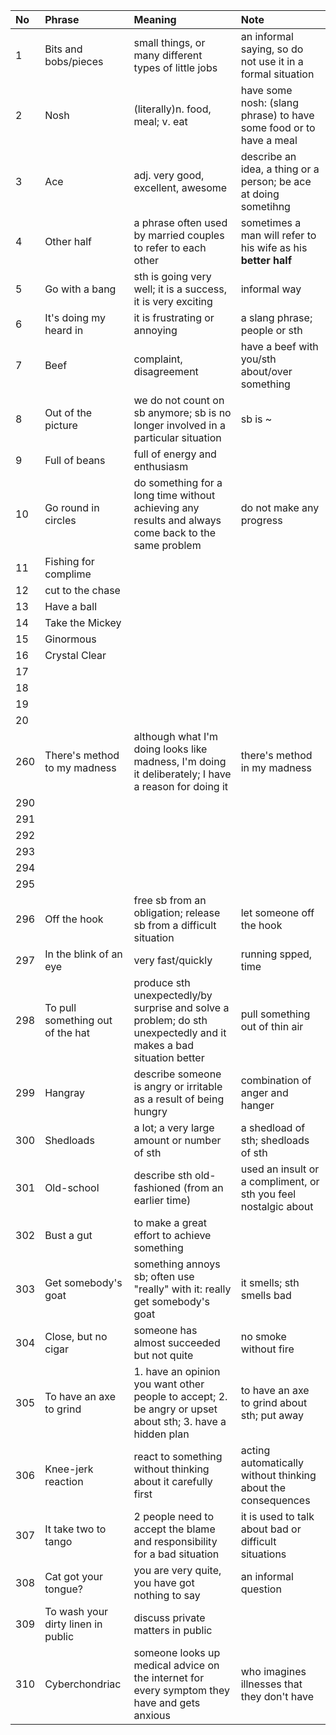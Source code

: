 | No  | Phrase                             | Meaning                                                                                                           | Note                                                               |
|:----|:-----------------------------------|:------------------------------------------------------------------------------------------------------------------|:-------------------------------------------------------------------|
| 1   | Bits and bobs/pieces               | small things, or many different types of little jobs                                                              | an informal saying, so do not use it in a formal situation         |
| 2   | Nosh                               | (literally)n. food, meal; v. eat                                                                                  | have some nosh: (slang phrase) to have some food or to have a meal |
| 3   | Ace                                | adj. very good, excellent, awesome                                                                                | describe an idea, a thing or a person; be ace at doing sometihng   |
| 4   | Other half                         | a phrase often used by married couples to refer to each other                                                     | sometimes a man will refer to his wife as his **better half**      |
| 5   | Go with a bang                     | sth is going very well; it is a success, it is very exciting                                                      | informal way                                                       |
| 6   | It's doing my heard in             | it is frustrating or annoying                                                                                     | a slang phrase; people or sth                                      |
| 7   | Beef                               | complaint, disagreement                                                                                           | have a beef with you/sth about/over something                      |
| 8   | Out of the picture                 | we do not count on sb anymore; sb is no longer involved in a particular situation                                 | sb is ~                                                            |
| 9   | Full of beans                      | full of energy and enthusiasm                                                                                     |                                                                    |
| 10  | Go round in circles                | do something for a long time without achieving any results and always come back to the same problem               | do not make any progress                                           |
| 11  | Fishing for complime               |
| 12  | cut to the chase                   |
| 13  | Have a ball                        |
| 14  | Take the Mickey                    |
| 15  | Ginormous                          |
| 16  | Crystal Clear                      |
| 17  |
| 18  |
| 19  |
| 20  |
| 260 | There's method to my madness       | although what I'm doing looks like madness, I'm doing it deliberately; I have a reason for doing it               | there's method in my madness                                       |
| 290 |
| 291 |
| 292 |
| 293 |
| 294 |
| 295 |
| 296 | Off the hook                       | free sb from an obligation; release sb from a difficult situation                                                 | let someone off the hook                                           |
| 297 | In the blink of an eye             | very fast/quickly                                                                                                 | running spped, time                                                |
| 298 | To pull something out of the hat   | produce sth unexpectedly/by surprise and solve a problem; do sth unexpectedly and it makes a bad situation better | pull something out of thin air                                     |
| 299 | Hangray                            | describe someone is angry or irritable as a result of being hungry                                                | combination of anger and hanger                                    |
| 300 | Shedloads                          | a lot; a very large amount or number of sth                                                                       | a shedload of sth; shedloads of sth                                |
| 301 | Old-school                         | describe sth old-fashioned (from an earlier time)                                                                 | used an insult or a compliment, or sth you feel nostalgic about    |
| 302 | Bust a gut                         | to make a great effort to achieve something                                                                       |                                                                    |
| 303 | Get somebody's goat                | something annoys sb; often use "really" with it: really get somebody's goat                                       | it smells; sth smells bad                                          |
| 304 | Close, but no cigar                | someone has almost succeeded but not quite                                                                        | no smoke without fire                                              |
| 305 | To have an axe to grind            | 1. have an opinion you want other people to accept; 2. be angry or upset about sth; 3. have a hidden plan         | to have an axe to grind about sth; put away                        |
| 306 | Knee-jerk reaction                 | react to something without thinking about it carefully first                                                      | acting automatically without thinking about the consequences       |
| 307 | It take two to tango               | 2 people need to accept the blame and responsibility for a bad situation                                          | it is used to talk about bad or difficult situations               |
| 308 | Cat got your tongue?               | you are very quite, you have got nothing to say                                                                   | an informal question                                               |
| 309 | To wash your dirty linen in public | discuss private matters in public                                                                                 |                                                                    |
| 310 | Cyberchondriac                     | someone looks up medical advice on the internet for every symptom they have and gets anxious                      | who imagines illnesses that they don't have                        |
